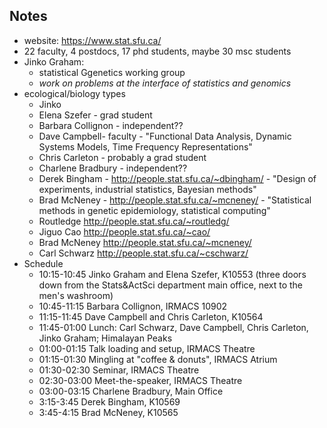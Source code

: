 ## Notes

* website: https://www.stat.sfu.ca/
* 22 faculty, 4 postdocs, 17 phd students, maybe 30 msc students
* Jinko Graham:
  * statistical Ggenetics working group
  * _work on problems at the interface of statistics and genomics_
* ecological/biology types
  * Jinko
  * Elena Szefer - grad student
  * Barbara Collignon - independent??
  * Dave Campbell- faculty - "Functional Data Analysis, Dynamic Systems Models, Time Frequency Representations"
  * Chris Carleton - probably a grad student
  * Charlene Bradbury - independent??
  * Derek Bingham - http://people.stat.sfu.ca/~dbingham/ - "Design of experiments, industrial statistics, Bayesian methods"
  * Brad McNeney - http://people.stat.sfu.ca/~mcneney/ - "Statistical methods in genetic epidemiology, statistical computing"
  * Routledge http://people.stat.sfu.ca/~routledg/
  * Jiguo Cao http://people.stat.sfu.ca/~cao/
  * Brad McNeney http://people.stat.sfu.ca/~mcneney/
  * Carl Schwarz http://people.stat.sfu.ca/~cschwarz/
* Schedule
  * 10:15-10:45 Jinko Graham and Elena Szefer,  K10553 (three doors down from the Stats&ActSci department main office, next to the men's washroom)
  * 10:45-11:15 Barbara Collignon,  IRMACS 10902
  * 11:15-11:45 Dave Campbell and Chris Carleton,   K10564
  * 11:45-01:00 Lunch: Carl Schwarz, Dave Campbell, Chris Carleton, Jinko Graham;   Himalayan Peaks
  * 01:00-01:15 Talk loading and setup,     IRMACS Theatre
  * 01:15-01:30 Mingling at "coffee & donuts",  IRMACS Atrium
  * 01:30-02:30 Seminar,    IRMACS Theatre
  * 02:30-03:00 Meet-the-speaker,   IRMACS Theatre
  * 03:00-03:15 Charlene Bradbury,  Main Office
  * 3:15-3:45   Derek Bingham,  K10569
  * 3:45-4:15   Brad McNeney,   K10565
